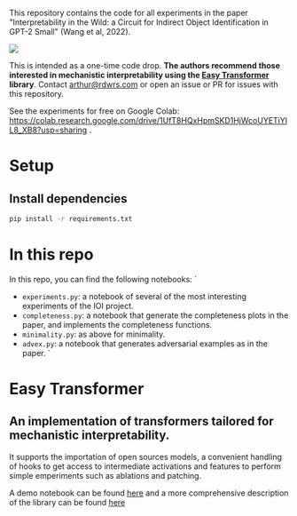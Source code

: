 This repository contains the code for all experiments in the paper "Interpretability in the Wild: a Circuit for Indirect Object Identification in GPT-2 Small" (Wang et al, 2022).

<img src="https://i.imgur.com/iptFVBc.png">

This is intended as a one-time code drop. <b>The authors recommend those interested in mechanistic interpretability using the <a href="https://github.com/neelnanda-io/Easy-Transformer">Easy Transformer</a> library</b>. Contact arthur@rdwrs.com or open an issue or PR for issues with this repository.

See the experiments for free on Google Colab: https://colab.research.google.com/drive/1UfT8HQxHpmSKD1HjWcoUYETiYlL8_XB8?usp=sharing .

# Setup

## Install dependencies

```bash
pip install -r requirements.txt
```

# In this repo

In this repo, you can find the following notebooks:
`
* `experiments.py`: a notebook of several of the most interesting experiments of the IOI project.
* `completeness.py`: a notebook that generate the completeness plots in the paper, and implements the completeness functions.
* `minimality.py`: as above for minimality.
* `advex.py`: a notebook that generates adversarial examples as in the paper.
`
# Easy Transformer

## An implementation of transformers tailored for mechanistic interpretability.

It supports the importation of open sources models, a convenient handling of hooks to get access to intermediate activations and features to perform simple emperiments such as ablations and patching.

A demo notebook can be found [here](https://colab.research.google.com/github/neelnanda-io/Easy-Transformer/blob/main/EasyTransformer_Demo.ipynb) and a more comprehensive description of the library can be found [here](https://colab.research.google.com/drive/1_tH4PfRSPYuKGnJbhC1NqFesOYuXrir_#scrollTo=zs8juArnyuyB)